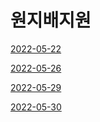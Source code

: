 # 원지배지원

[2022-05-22](2022-05-22.md)

[2022-05-26](2022-05-26.md)

[2022-05-29](2022-05-29.md)

[2022-05-30](2022-05-30.md)
